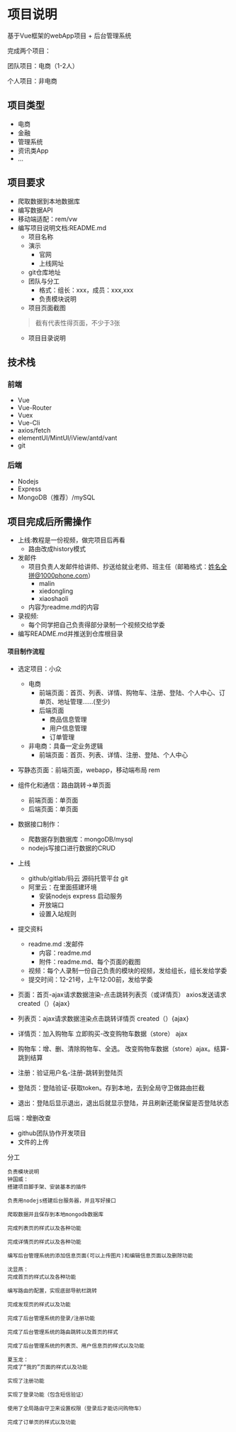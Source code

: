 # 项目说明

基于Vue框架的webApp项目 + 后台管理系统

完成两个项目：

团队项目：电商（1-2人）

个人项目：非电商

## 项目类型
* 电商
* 金融
* 管理系统
* 资讯类App
* ...

## 项目要求
* 爬取数据到本地数据库
* 编写数据API
* 移动端适配：rem/vw
* 编写项目说明文档:README.md
    * 项目名称
    * 演示
        * 官网
        * 上线网址
    * git仓库地址
    * 团队与分工
        * 格式：组长：xxx，成员：xxx,xxx
        * 负责模块说明
    * 项目页面截图
    >截有代表性得页面，不少于3张
    * 项目目录说明


## 技术栈

### 前端
* Vue
* Vue-Router
* Vuex
* Vue-Cli
* axios/fetch
* elementUI/MintUI/iView/antd/vant
* git

### 后端
* Nodejs
* Express
* MongoDB（推荐）/mySQL


## 项目完成后所需操作
* 上线:教程是一份视频，做完项目后再看
    * 路由改成history模式
* 发邮件
    * 项目负责人发邮件给讲师、抄送给就业老师、班主任（邮箱格式：姓名全拼@1000phone.com）
      * malin
      * xiedongling
      * xiaoshaoli
    * 内容为readme.md的内容
* 录视频:
    * 每个同学把自己负责得部分录制一个视频交给学委
* 编写README.md并推送到仓库根目录



#### 项目制作流程

- 选定项目：小众
  - 电商
    - 前端页面：首页、列表、详情、购物车、注册、登陆、个人中心、订单页、地址管理……(至少)
    - 后端页面
      - 商品信息管理
      - 用户信息管理
      - 订单管理
  - 非电商：具备一定业务逻辑
    - 前端页面：首页、列表、详情、注册、登陆、个人中心

- 写静态页面：前端页面，webapp，移动端布局 rem
- 组件化和通信：路由跳转->单页面
  - 前端页面：单页面
  - 后端页面：单页面

- 数据接口制作：
  - 爬数据存到数据库：mongoDB/mysql
  - nodejs写接口进行数据的CRUD
- 上线
  - github/gitlab/码云  源码托管平台  git
  - 阿里云：在里面搭建环境
    - 安装nodejs express 启动服务
    - 开放端口
    - 设置入站规则
- 提交资料
  - readme.md :发邮件
    - 内容：readme.md
    - 附件：readme.md、每个页面的截图
  - 视频：每个人录制一份自己负责的模块的视频，发给组长，组长发给学委
  - 提交时间：12-21号，上午12:00前，发给学委





- 页面：首页-ajax请求数据渲染-点击跳转列表页（或详情页） axios发送请求  created（）{ajax}
- 列表页：ajax请求数据渲染点击跳转详情页 created（）{ajax}
- 详情页：加入购物车  立即购买-改变购物车数据（store） ajax
- 购物车：增、删、清除购物车、全选。 改变购物车数据（store）ajax。结算-跳到结算
- 注册：验证用户名-注册-跳转到登陆页
- 登陆页：登陆验证-获取token。存到本地，去到全局守卫做路由拦截
- 退出：登陆后显示退出，退出后就显示登陆，并且刷新还能保留是否登陆状态



后端：增删改查

- github团队协作开发项目
- 文件的上传



分工

```
负责模块说明
钟国威：
搭建项目脚手架、安装基本的插件

负责用nodejs搭建后台服务器，并且写好接口

爬取数据并且保存到本地mongodb数据库

完成列表页的样式以及各种功能

完成详情页的样式以及各种功能

编写后台管理系统的添加信息页面(可以上传图片)和编辑信息页面以及删除功能

沈显燕：
完成首页的样式以及各种功能

编写路由的配置，实现底部导航栏跳转

完成发现页的样式以及功能

完成了后台管理系统的登录/注册功能

完成了后台管理系统的路由跳转以及首页的样式

完成了后台管理系统的列表页、用户信息页的样式以及功能

夏玉龙：
完成了“我的”页面的样式以及功能

实现了注册功能

实现了登录功能（包含短信验证）

使用了全局路由守卫来设置权限（登录后才能访问购物车）

完成了订单页的样式以及功能
```


